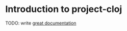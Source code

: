 # Introduction to project-cloj

TODO: write [great documentation](http://jacobian.org/writing/what-to-write/)
